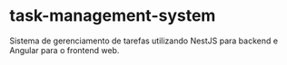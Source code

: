 # task-management-system
Sistema de gerenciamento de tarefas utilizando NestJS para backend e Angular para o frontend web.
